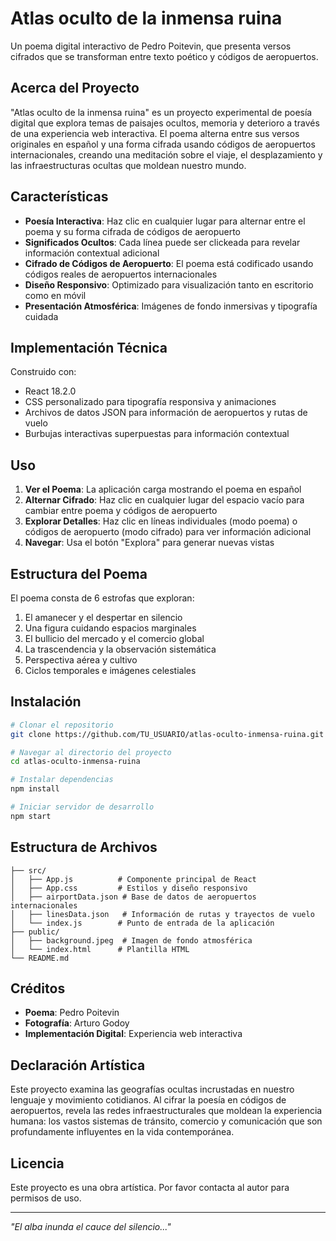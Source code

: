 # Atlas oculto de la inmensa ruina

Un poema digital interactivo de Pedro Poitevin, que presenta versos cifrados que se transforman entre texto poético y códigos de aeropuertos.

## Acerca del Proyecto

"Atlas oculto de la inmensa ruina" es un proyecto experimental de poesía digital que explora temas de paisajes ocultos, memoria y deterioro a través de una experiencia web interactiva. El poema alterna entre sus versos originales en español y una forma cifrada usando códigos de aeropuertos internacionales, creando una meditación sobre el viaje, el desplazamiento y las infraestructuras ocultas que moldean nuestro mundo.

## Características

- **Poesía Interactiva**: Haz clic en cualquier lugar para alternar entre el poema y su forma cifrada de códigos de aeropuerto
- **Significados Ocultos**: Cada línea puede ser clickeada para revelar información contextual adicional
- **Cifrado de Códigos de Aeropuerto**: El poema está codificado usando códigos reales de aeropuertos internacionales
- **Diseño Responsivo**: Optimizado para visualización tanto en escritorio como en móvil
- **Presentación Atmosférica**: Imágenes de fondo inmersivas y tipografía cuidada

## Implementación Técnica

Construido con:
- React 18.2.0
- CSS personalizado para tipografía responsiva y animaciones
- Archivos de datos JSON para información de aeropuertos y rutas de vuelo
- Burbujas interactivas superpuestas para información contextual

## Uso

1. **Ver el Poema**: La aplicación carga mostrando el poema en español
2. **Alternar Cifrado**: Haz clic en cualquier lugar del espacio vacío para cambiar entre poema y códigos de aeropuerto
3. **Explorar Detalles**: Haz clic en líneas individuales (modo poema) o códigos de aeropuerto (modo cifrado) para ver información adicional
4. **Navegar**: Usa el botón "Explora" para generar nuevas vistas

## Estructura del Poema

El poema consta de 6 estrofas que exploran:
1. El amanecer y el despertar en silencio
2. Una figura cuidando espacios marginales
3. El bullicio del mercado y el comercio global
4. La trascendencia y la observación sistemática
5. Perspectiva aérea y cultivo
6. Ciclos temporales e imágenes celestiales

## Instalación

```bash
# Clonar el repositorio
git clone https://github.com/TU_USUARIO/atlas-oculto-inmensa-ruina.git

# Navegar al directorio del proyecto
cd atlas-oculto-inmensa-ruina

# Instalar dependencias
npm install

# Iniciar servidor de desarrollo
npm start
```

## Estructura de Archivos

```
├── src/
│   ├── App.js          # Componente principal de React
│   ├── App.css         # Estilos y diseño responsivo
│   ├── airportData.json # Base de datos de aeropuertos internacionales
│   ├── linesData.json   # Información de rutas y trayectos de vuelo
│   └── index.js        # Punto de entrada de la aplicación
├── public/
│   ├── background.jpeg  # Imagen de fondo atmosférica
│   └── index.html      # Plantilla HTML
└── README.md
```

## Créditos

- **Poema**: Pedro Poitevin
- **Fotografía**: Arturo Godoy
- **Implementación Digital**: Experiencia web interactiva

## Declaración Artística

Este proyecto examina las geografías ocultas incrustadas en nuestro lenguaje y movimiento cotidianos. Al cifrar la poesía en códigos de aeropuertos, revela las redes infraestructurales que moldean la experiencia humana: los vastos sistemas de tránsito, comercio y comunicación que son profundamente influyentes en la vida contemporánea.

## Licencia

Este proyecto es una obra artística. Por favor contacta al autor para permisos de uso.

---

*"El alba inunda el cauce del silencio..."*
